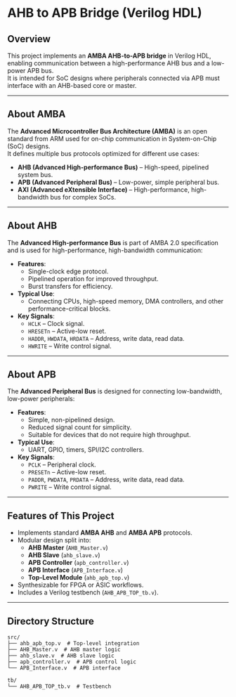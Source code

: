 # AHB to APB Bridge (Verilog HDL)

## Overview
This project implements an **AMBA AHB-to-APB bridge** in Verilog HDL, enabling communication between a high-performance AHB bus and a low-power APB bus.  
It is intended for SoC designs where peripherals connected via APB must interface with an AHB-based core or master.

---

## About AMBA
The **Advanced Microcontroller Bus Architecture (AMBA)** is an open standard from ARM used for on-chip communication in System-on-Chip (SoC) designs.  
It defines multiple bus protocols optimized for different use cases:
- **AHB (Advanced High-performance Bus)** – High-speed, pipelined system bus.
- **APB (Advanced Peripheral Bus)** – Low-power, simple peripheral bus.
- **AXI (Advanced eXtensible Interface)** – High-performance, high-bandwidth bus for complex SoCs.

---

## About AHB
The **Advanced High-performance Bus** is part of AMBA 2.0 specification and is used for high-performance, high-bandwidth communication:
- **Features**:
  - Single-clock edge protocol.
  - Pipelined operation for improved throughput.
  - Burst transfers for efficiency.
- **Typical Use**:
  - Connecting CPUs, high-speed memory, DMA controllers, and other performance-critical blocks.
- **Key Signals**:
  - `HCLK` – Clock signal.
  - `HRESETn` – Active-low reset.
  - `HADDR`, `HWDATA`, `HRDATA` – Address, write data, read data.
  - `HWRITE` – Write control signal.

---

## About APB
The **Advanced Peripheral Bus** is designed for connecting low-bandwidth, low-power peripherals:
- **Features**:
  - Simple, non-pipelined design.
  - Reduced signal count for simplicity.
  - Suitable for devices that do not require high throughput.
- **Typical Use**:
  - UART, GPIO, timers, SPI/I2C controllers.
- **Key Signals**:
  - `PCLK` – Peripheral clock.
  - `PRESETn` – Active-low reset.
  - `PADDR`, `PWDATA`, `PRDATA` – Address, write data, read data.
  - `PWRITE` – Write control signal.

---

## Features of This Project
- Implements standard **AMBA AHB** and **AMBA APB** protocols.
- Modular design split into:
  - **AHB Master** (`AHB_Master.v`)
  - **AHB Slave** (`ahb_slave.v`)
  - **APB Controller** (`apb_controller.v`)
  - **APB Interface** (`APB_Interface.v`)
  - **Top-Level Module** (`ahb_apb_top.v`)
- Synthesizable for FPGA or ASIC workflows.
- Includes a Verilog testbench (`AHB_APB_TOP_tb.v`).

---

## Directory Structure
```
src/
├── ahb_apb_top.v  # Top-level integration
├── AHB_Master.v  # AHB master logic
├── ahb_slave.v  # AHB slave logic
├── apb_controller.v  # APB control logic
└── APB_Interface.v  # APB interface
```
```
tb/
└── AHB_APB_TOP_tb.v  # Testbench
```
